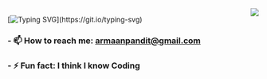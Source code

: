 <img align="right" src="https://visitor-badge.laobi.icu/badge?page_id=armaansharma19.armaansharma19" />

[![Typing SVG](https://readme-typing-svg.demolab.com?font=Poppins&weight=600&size=30&letterSpacing=2&pause=1000&color=F7F7F7&vCenter=true&random=false&width=435&lines=Hii+there+%F0%9F%91%8B!;I+am+Armaan+Sharma.;Learn+something+everyday.)](https://git.io/typing-svg)
<!--
- 🔭 I’m currently working on ...
- 🌱 I’m currently learning ...
- 👯 I’m looking to collaborate on ...
- 🤔 I’m looking for help with ...
- 💬 Ask me about ...
-->
### - 📫 How to reach me: **armaanpandit@gmail.com**
### - ⚡ Fun fact: I think I know Coding

